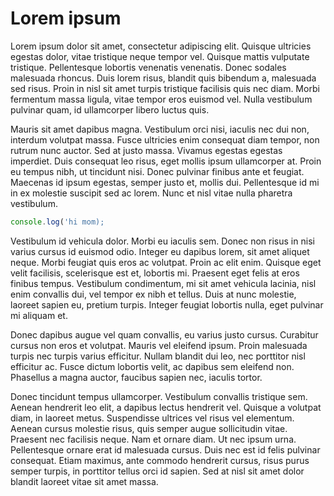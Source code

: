 
# Lorem ipsum

Lorem ipsum dolor sit amet, consectetur adipiscing elit. Quisque ultricies
egestas dolor, vitae tristique neque tempor vel. Quisque mattis vulputate
tristique. Pellentesque lobortis venenatis venenatis. Donec sodales malesuada
rhoncus. Duis lorem risus, blandit quis bibendum a, malesuada sed risus. Proin
in nisl sit amet turpis tristique facilisis quis nec diam. Morbi fermentum massa
ligula, vitae tempor eros euismod vel. Nulla vestibulum pulvinar quam, id
ullamcorper libero luctus quis.

Mauris sit amet dapibus magna. Vestibulum orci nisi, iaculis nec dui non,
interdum volutpat massa. Fusce ultricies enim consequat diam tempor, non rutrum
nunc auctor. Sed at justo massa. Vivamus egestas egestas imperdiet. Duis
consequat leo risus, eget mollis ipsum ullamcorper at. Proin eu tempus nibh, ut
tincidunt nisi. Donec pulvinar finibus ante et feugiat. Maecenas id ipsum
egestas, semper justo et, mollis dui. Pellentesque id mi in ex molestie suscipit
sed ac lorem. Nunc et nisl vitae nulla pharetra vestibulum.

```ts
console.log('hi mom);
```

Vestibulum id vehicula dolor. Morbi eu iaculis sem. Donec non risus in nisi
varius cursus id euismod odio. Integer eu dapibus lorem, sit amet aliquet neque.
Morbi feugiat quis eros ac volutpat. Proin ac elit enim. Quisque eget velit
facilisis, scelerisque est et, lobortis mi. Praesent eget felis at eros finibus
tempus. Vestibulum condimentum, mi sit amet vehicula lacinia, nisl enim
convallis dui, vel tempor ex nibh et tellus. Duis at nunc molestie, laoreet
sapien eu, pretium turpis. Integer feugiat lobortis nulla, eget pulvinar mi
aliquam et.

Donec dapibus augue vel quam convallis, eu varius justo cursus. Curabitur cursus
non eros et volutpat. Mauris vel eleifend ipsum. Proin malesuada turpis nec
turpis varius efficitur. Nullam blandit dui leo, nec porttitor nisl efficitur
ac. Fusce dictum lobortis velit, ac dapibus sem eleifend non. Phasellus a magna
auctor, faucibus sapien nec, iaculis tortor.

Donec tincidunt tempus ullamcorper. Vestibulum convallis tristique sem. Aenean
hendrerit leo elit, a dapibus lectus hendrerit vel. Quisque a volutpat diam, in
laoreet metus. Suspendisse ultrices vel risus vel elementum. Aenean cursus
molestie risus, quis semper augue sollicitudin vitae. Praesent nec facilisis
neque. Nam et ornare diam. Ut nec ipsum urna. Pellentesque ornare erat id
malesuada cursus. Duis nec est id felis pulvinar consequat. Etiam maximus, ante
commodo hendrerit cursus, risus purus semper turpis, in porttitor tellus orci id
sapien. Sed at nisl sit amet dolor blandit laoreet vitae sit amet massa.
